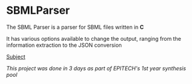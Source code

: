 # SBMLParser

The SBML Parser is a parser for SBML files written in **C**

It has various options available to change the output, ranging from the information extraction to the JSON conversion

[Subject](./SBMLparser.pdf)

*This project was done in 3 days as part of EPITECH's 1st year synthesis pool*
